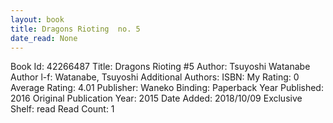 ```yaml
---
layout: book
title: Dragons Rioting  no. 5
date_read: None
---
```


Book Id: 42266487
Title: Dragons Rioting #5
Author: Tsuyoshi Watanabe
Author l-f: Watanabe, Tsuyoshi
Additional Authors: 
ISBN: 
My Rating: 0
Average Rating: 4.01
Publisher: Waneko
Binding: Paperback
Year Published: 2016
Original Publication Year: 2015
Date Added: 2018/10/09
Exclusive Shelf: read
Read Count: 1

